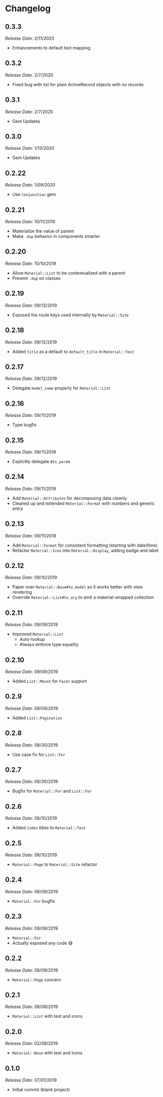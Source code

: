 # Changelog

## 0.3.3

*Release Date*: 2/11/2020

- Enhancements to default text mapping

## 0.3.2

*Release Date*: 2/7/2020

- Fixed bug with list for plain ActiveRecord objects with no records

## 0.3.1

*Release Date*: 2/7/2020

- Gem Updates

## 0.3.0

*Release Date*: 1/13/2020

- Gem Updates

## 0.2.22

*Release Date*: 1/09/2020

- Use `Conjunction` gem

## 0.2.21

*Release Date*: 10/11/2019

- Materialize the value of parent
- Make `.dup` behavior in components smarter

## 0.2.20

*Release Date*: 10/10/2019

- Allow `Material::List` to be contextualized with a parent
- Prevent `.dup` on classes

## 0.2.19

*Release Date*: 09/13/2019

- Exposed the route keys used internally by `Material::Site`

## 0.2.18

*Release Date*: 09/12/2019

- Added `title` as a default to `default_title` in `Material::Text`

## 0.2.17

*Release Date*: 09/12/2019

- Delegate `model_name` properly for `Material::List`

## 0.2.16

*Release Date*: 09/11/2019

- Type bugfix

## 0.2.15

*Release Date*: 09/11/2019

- Explicitly delegate `#to_param`

## 0.2.14

*Release Date*: 09/11/2019

- Add `Material::Attributes` for decomposing data cleanly
- Cleaned up and extended `Material::Format` with numbers and generic entry

## 0.2.13

*Release Date*: 09/11/2019

- Add `Material::Format` for consistent formatting (starting with date/time)
- Refactor `Material::Icon` into `Material::Display`, adding badge and label

## 0.2.12

*Release Date*: 09/10/2019

- Paper over `Material::Base#to_model` so it works better with view rendering 
- Override `Material::List#to_ary` to emit a material-wrapped collection

## 0.2.11

*Release Date*: 09/09/2019

- Improved `Material::List`
  - Auto-lookup
  - Always enforce type equality

## 0.2.10

*Release Date*: 09/09/2019

- Added `List::Mount` for `Facet` support

## 0.2.9

*Release Date*: 09/09/2019

- Added `List::Pagination`

## 0.2.8

*Release Date*: 08/30/2019

- Use case fix for `List::For`

## 0.2.7

*Release Date*: 08/30/2019

- Bugfix for `Material::For` and `List::For`

## 0.2.6

*Release Date*: 08/10/2019

- Added `index` titles to `Material::Text`

## 0.2.5

*Release Date*: 08/10/2019

- `Material::Page` to `Material::Site` refactor

## 0.2.4

*Release Date*: 08/09/2019

- `Material::For` bugfix

## 0.2.3

*Release Date*: 08/09/2019

- `Material::For`
- Actually exposed any code 😅

## 0.2.2

*Release Date*: 08/09/2019

- `Material::Page` concern

## 0.2.1

*Release Date*: 08/08/2019

- `Material::List` with text and icons

## 0.2.0

*Release Date*: 02/08/2019

- `Material::Base` with text and icons

## 0.1.0

*Release Date*: 07/01/2019

- Initial commit (blank project)
